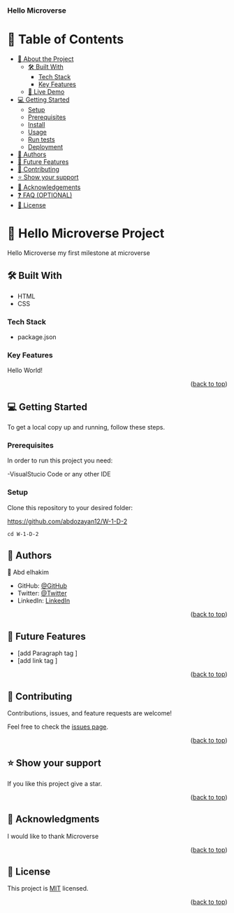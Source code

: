 <a name="readme-top"></a>
<div>
  <h3><b>Hello Microverse</b></h3>
</div>

# 📗 Table of Contents

- [📖 About the Project](#about-project)
  - [🛠 Built With](#built-with)
    - [Tech Stack](#tech-stack)
    - [Key Features](#key-features)
  - [🚀 Live Demo](#live-demo)
- [💻 Getting Started](#getting-started)
  - [Setup](#setup)
  - [Prerequisites](#prerequisites)
  - [Install](#install)
  - [Usage](#usage)
  - [Run tests](#run-tests)
  - [Deployment](#deployment)
- [👥 Authors](#authors)
- [🔭 Future Features](#future-features)
- [🤝 Contributing](#contributing)
- [⭐️ Show your support](#support)
- [🙏 Acknowledgements](#acknowledgements)
- [❓ FAQ (OPTIONAL)](#faq)
- [📝 License](#license)

# 📖 Hello Microverse Project <a name="about-project"></a>

Hello Microverse my first milestone at microverse

## 🛠 Built With <a name="built-with"></a>

- HTML 
- CSS
### Tech Stack <a name="tech-stack"></a>

- package.json
### Key Features <a name="key-features"></a>

Hello World!
<p align="right">(<a href="#readme-top">back to top</a>)</p>


## 💻 Getting Started <a name="getting-started"></a>

To get a local copy up and running, follow these steps.

### Prerequisites

In order to run this project you need:

  -VisualStucio Code or any other IDE

### Setup

Clone this repository to your desired folder:

https://github.com/abdozayan12/W-1-D-2

 ````
 cd W-1-D-2
 ````

## 👥 Authors <a name="authors"></a>

👤 Abd elhakim

- GitHub: [@GitHub](https://github.com/abdozayan12)
- Twitter: [@Twitter](https://twitter.com/zayan_abdo)
- LinkedIn: [LinkedIn](https://www.linkedin.com/in/abdo-zayan-39b073128/)

<p align="right">(<a href="#readme-top">back to top</a>)</p>

<!-- FUTURE FEATURES -->

## 🔭 Future Features <a name="future-features"></a>

- [add Paragraph tag ] 
- [add link tag ] 


<p align="right">(<a href="#readme-top">back to top</a>)</p>

## 🤝 Contributing <a name="contributing"></a>

Contributions, issues, and feature requests are welcome!

Feel free to check the [issues page](https://github.com/abdozayan12/W-1-D-2/issues).

<p align="right">(<a href="#readme-top">back to top</a>)</p>

<!-- SUPPORT -->

## ⭐️ Show your support <a name="support"></a>

If you like this project give a star.

<p align="right">(<a href="#readme-top">back to top</a>)</p>

## 🙏 Acknowledgments <a name="acknowledgements"></a>

I would like to thank Microverse

<p align="right">(<a href="#readme-top">back to top</a>)</p>

## 📝 License <a name="license"></a>

This project is [MIT](./MIT.md) licensed.

<p align="right">(<a href="#readme-top">back to top</a>)</p>
